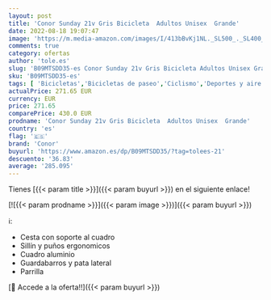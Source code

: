 ```yaml
---
layout: post
title: 'Conor Sunday 21v Gris Bicicleta  Adultos Unisex  Grande'
date: 2022-08-18 19:07:47
image: 'https://m.media-amazon.com/images/I/413bBvKj1NL._SL500_._SL400_.jpg'
comments: true
category: ofertas
author: 'tole.es'
slug: 'B09MTSDD35-es Conor Sunday 21v Gris Bicicleta Adultos Unisex Grande'
sku: 'B09MTSDD35-es'
tags: [ 'Bicicletas','Bicicletas de paseo','Ciclismo','Deportes y aire libre','Ropa y equipo para deportes','bicicleta','conor','🇪🇸', ]
actualPrice: 271.65 EUR
currency: EUR
price: 271.65
comparePrice: 430.0 EUR
prodname: 'Conor Sunday 21v Gris Bicicleta  Adultos Unisex  Grande'
country: 'es'
flag: '🇪🇸'
brand: 'Conor'
buyurl: 'https://www.amazon.es/dp/B09MTSDD35/?tag=tolees-21'
descuento: '36.83'
average: '285.095'
---
```


Tienes [{{< param title >}}]({{< param buyurl >}}) en el siguiente enlace!

[![{{< param prodname >}}]({{< param image >}})]({{< param buyurl >}})

ℹ️:

- Cesta con soporte al cuadro
- Sillín y puños ergonomicos
- Cuadro aluminio
- Guardabarros y pata lateral
- Parrilla

[🛒 Accede a la oferta!!]({{< param buyurl >}})
